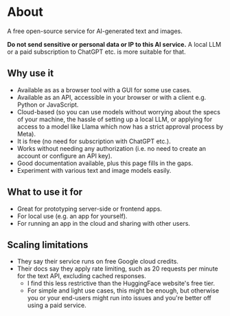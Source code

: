 # About

A free open-source service for AI-generated text and images. 

**Do not send sensitive or personal data or IP to this AI service.** A local LLM or a paid subscription to ChatGPT etc. is more suitable for that.

## Why use it

- Available as as a browser tool with a GUI for some use cases.
- Available as an API, accessible in your browser or with a client e.g. Python or JavaScript.
- Cloud-based (so you can use models without worrying about the specs of your machine, the hassle of setting up a local LLM, or applying for access to a model like Llama which now has a strict approval process by Meta).
- It is free (no need for subscription with ChatGPT etc.).
- Works without needing any authorization (i.e. no need to create an account or configure an API key).
- Good documentation available, plus this page fills in the gaps.
- Experiment with various text and image models easily. 

## What to use it for

- Great for prototyping server-side or frontend apps.
- For local use (e.g. an app for yourself).
- For running an app in the cloud and sharing with other users. 

## Scaling limitations

- They say their service runs on free Google cloud credits.
- Their docs say they apply rate limiting, such as 20 requests per minute for the text API, excluding cached responses.
    - I find this less restrictive than the HuggingFace website's free tier.
    - For simple and light use cases, this might be enough, but otherwise you or your end-users might run into issues and you're better off using a paid service.
